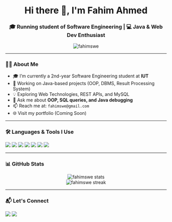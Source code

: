 <h1 align="center">Hi there 👋, I'm Fahim Ahmed</h1>
<h3 align="center">🎓 Running student of Software Engineering  | 💻 Java & Web Dev Enthusiast</h3>

<p align="center">
  <img src="https://komarev.com/ghpvc/?username=fahimswe&label=Profile%20views&color=0e75b6&style=flat" alt="fahimswe" />
</p>

---

### 🧑‍🎓 About Me
- 🎓 I’m currently a 2nd-year Software Engineering student at **IUT**
- 🔭 Working on Java-based projects (OOP, DBMS, Result Processing System)
- 💡 Exploring Web Technologies, REST APIs, and MySQL
- 💬 Ask me about **OOP, SQL queries, and Java debugging**
- 📫 Reach me at: `fahimswe@gmail.com`
- 🌐 Visit my portfolio (Coming Soon)

---

### 🛠️ Languages & Tools I Use
<p>
  <img src="https://img.shields.io/badge/Java-%23ED8B00?style=for-the-badge&logo=java&logoColor=white"/>
  <img src="https://img.shields.io/badge/MySQL-%2300788C?style=for-the-badge&logo=mysql&logoColor=white"/>
  <img src="https://img.shields.io/badge/OracleDB-F80000?style=for-the-badge&logo=oracle&logoColor=white"/>
  <img src="https://img.shields.io/badge/HTML5-%23E34F26?style=for-the-badge&logo=html5&logoColor=white"/>
  <img src="https://img.shields.io/badge/CSS3-%231572B6?style=for-the-badge&logo=css3&logoColor=white"/>
  <img src="https://img.shields.io/badge/JavaScript-%23F7DF1E?style=for-the-badge&logo=javascript&logoColor=black"/>
  <img src="https://img.shields.io/badge/GitHub-%23181717?style=for-the-badge&logo=github&logoColor=white"/>
</p>

---

### 📊 GitHub Stats
<p align="center">
  <img src="https://github-readme-stats.vercel.app/api?username=fahimswe&show_icons=true&theme=tokyonight" alt="fahimswe stats"/>
  <br/>
  <img src="https://github-readme-streak-stats.herokuapp.com/?user=fahimswe&theme=tokyonight" alt="fahimswe streak"/>
</p>

---

### 📬 Let's Connect
<p>
  <a href="mailto:fahimswe@gmail.com"><img src="https://img.shields.io/badge/Gmail-%23D14836?style=for-the-badge&logo=gmail&logoColor=white"/></a>
  <a href="https://www.linkedin.com/in/fahimswe/"><img src="https://img.shields.io/badge/LinkedIn-%230077B5?style=for-the-badge&logo=linkedin&logoColor=white"/></a>
</p>
